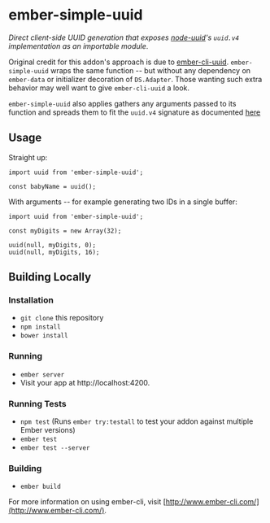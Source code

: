 # ember-simple-uuid

_Direct client-side UUID generation that exposes [node-uuid](https://github.com/broofa/node-uuid)'s `uuid.v4` implementation as an importable module_.

Original credit for this addon's approach is due to [ember-cli-uuid](https://github.com/thaume/ember-cli-uuid). `ember-simple-uuid` wraps the same function -- but without any dependency on `ember-data` or initializer decoration of `DS.Adapter`. Those wanting such extra behavior may well want to give `ember-cli-uuid` a look.

`ember-simple-uuid` also applies gathers any arguments passed to its function and spreads them to fit the `uuid.v4` signature as documented [here](https://github.com/broofa/node-uuid#uuidv4options--buffer--offset)


## Usage

Straight up:
```
import uuid from 'ember-simple-uuid';

const babyName = uuid();

```

With arguments -- for example generating two IDs in a single buffer:
```
import uuid from 'ember-simple-uuid';

const myDigits = new Array(32);

uuid(null, myDigits, 0);
uuid(null, myDigits, 16);

```

## Building Locally

### Installation

* `git clone` this repository
* `npm install`
* `bower install`

### Running

* `ember server`
* Visit your app at http://localhost:4200.

### Running Tests

* `npm test` (Runs `ember try:testall` to test your addon against multiple Ember versions)
* `ember test`
* `ember test --server`

### Building

* `ember build`

For more information on using ember-cli, visit [http://www.ember-cli.com/](http://www.ember-cli.com/).
